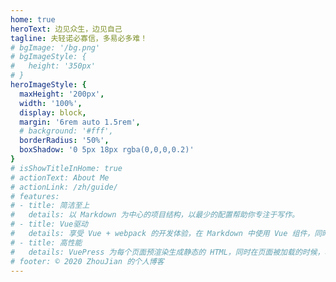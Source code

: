 ```yaml
---
home: true
heroText: 边见众生，边见自己
tagline: 夫轻诺必寡信，多易必多难！
# bgImage: '/bg.png'
# bgImageStyle: {
#   height: '350px'
# }
heroImageStyle: {
  maxHeight: '200px',
  width: '100%',
  display: block,
  margin: '6rem auto 1.5rem',
  # background: '#fff',
  borderRadius: '50%',
  boxShadow: '0 5px 18px rgba(0,0,0,0.2)'
}
# isShowTitleInHome: true
# actionText: About Me
# actionLink: /zh/guide/
# features:
# - title: 简洁至上
#   details: 以 Markdown 为中心的项目结构，以最少的配置帮助你专注于写作。
# - title: Vue驱动
#   details: 享受 Vue + webpack 的开发体验，在 Markdown 中使用 Vue 组件，同时可以使用 Vue 来开发自定义主题。
# - title: 高性能
#   details: VuePress 为每个页面预渲染生成静态的 HTML，同时在页面被加载的时候，将作为 SPA 运行。
# footer: © 2020 ZhouJian 的个人博客 
---
```


